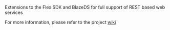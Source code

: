 Extensions to the Flex SDK and BlazeDS for full support of REST based web services

For more information, please refer to the project [wiki](Introduction.md)